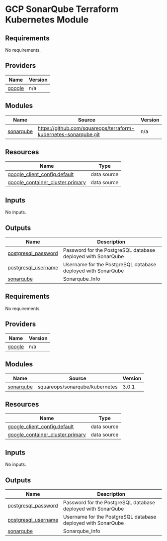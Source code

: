 # GCP SonarQube Terraform Kubernetes Module
<!-- BEGIN_TF_DOCS -->
## Requirements

No requirements.

## Providers

| Name | Version |
|------|---------|
| <a name="provider_google"></a> [google](#provider\_google) | n/a |

## Modules

| Name | Source | Version |
|------|--------|---------|
| <a name="module_sonarqube"></a> [sonarqube](#module\_sonarqube) | https://github.com/squareops/terraform-kubernetes-sonarqube.git | n/a |

## Resources

| Name | Type |
|------|------|
| [google_client_config.default](https://registry.terraform.io/providers/hashicorp/google/latest/docs/data-sources/client_config) | data source |
| [google_container_cluster.primary](https://registry.terraform.io/providers/hashicorp/google/latest/docs/data-sources/container_cluster) | data source |

## Inputs

No inputs.

## Outputs

| Name | Description |
|------|-------------|
| <a name="output_postgresql_password"></a> [postgresql\_password](#output\_postgresql\_password) | Password for the PostgreSQL database deployed with SonarQube |
| <a name="output_postgresql_username"></a> [postgresql\_username](#output\_postgresql\_username) | Username for the PostgreSQL database deployed with SonarQube |
| <a name="output_sonarqube"></a> [sonarqube](#output\_sonarqube) | Sonarqube\_Info |
<!-- END_TF_DOCS -->
<!-- BEGINNING OF PRE-COMMIT-TERRAFORM DOCS HOOK -->
## Requirements

No requirements.

## Providers

| Name | Version |
|------|---------|
| <a name="provider_google"></a> [google](#provider\_google) | n/a |

## Modules

| Name | Source | Version |
|------|--------|---------|
| <a name="module_sonarqube"></a> [sonarqube](#module\_sonarqube) | squareops/sonarqube/kubernetes | 3.0.1 |

## Resources

| Name | Type |
|------|------|
| [google_client_config.default](https://registry.terraform.io/providers/hashicorp/google/latest/docs/data-sources/client_config) | data source |
| [google_container_cluster.primary](https://registry.terraform.io/providers/hashicorp/google/latest/docs/data-sources/container_cluster) | data source |

## Inputs

No inputs.

## Outputs

| Name | Description |
|------|-------------|
| <a name="output_postgresql_password"></a> [postgresql\_password](#output\_postgresql\_password) | Password for the PostgreSQL database deployed with SonarQube |
| <a name="output_postgresql_username"></a> [postgresql\_username](#output\_postgresql\_username) | Username for the PostgreSQL database deployed with SonarQube |
| <a name="output_sonarqube"></a> [sonarqube](#output\_sonarqube) | Sonarqube\_Info |
<!-- END OF PRE-COMMIT-TERRAFORM DOCS HOOK -->
